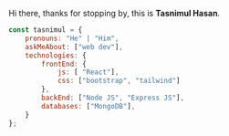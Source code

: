 Hi there, thanks for stopping by, this is **Tasnimul Hasan**.

```javascript
const tasnimul = {
    pronouns: "He" | "Him",
    askMeAbout: ["web dev"],
    technologies: {
        frontEnd: {
            js: [ "React"],
            css: ["bootstrap", "tailwind"]
        },
        backEnd: ["Node JS", "Express JS"],
        databases: ["MongoDB"],
    }
};
```
